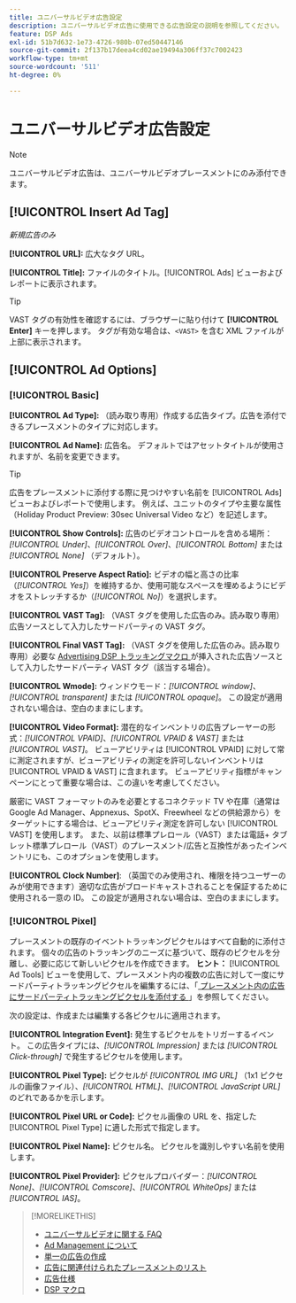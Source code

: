 ```yaml
---
title: ユニバーサルビデオ広告設定
description: ユニバーサルビデオ広告に使用できる広告設定の説明を参照してください。
feature: DSP Ads
exl-id: 51b7d632-1e73-4726-980b-07ed50447146
source-git-commit: 2f137b17deea4cd02ae19494a306ff37c7002423
workflow-type: tm+mt
source-wordcount: '511'
ht-degree: 0%

---
```


# ユニバーサルビデオ広告設定

>[!NOTE]
>
>ユニバーサルビデオ広告は、ユニバーサルビデオプレースメントにのみ添付できます。

## [!UICONTROL Insert Ad Tag]

*新規広告のみ*

**[!UICONTROL URL]:** 広大なタグ URL。

**[!UICONTROL Title]:** ファイルのタイトル。[!UICONTROL Ads] ビューおよびレポートに表示されます。

>[!TIP]
>
> VAST タグの有効性を確認するには、ブラウザーに貼り付けて **[!UICONTROL Enter]** キーを押します。 タグが有効な場合は、`<VAST>` を含む XML ファイルが上部に表示されます。

## [!UICONTROL Ad Options]

### [!UICONTROL Basic]

**[!UICONTROL Ad Type]:** （読み取り専用）作成する広告タイプ。広告を添付できるプレースメントのタイプに対応します。

**[!UICONTROL Ad Name]:** 広告名。 デフォルトではアセットタイトルが使用されますが、名前を変更できます。

>[!TIP]
>
> 広告をプレースメントに添付する際に見つけやすい名前を [!UICONTROL Ads] ビューおよびレポートで使用します。 例えば、ユニットのタイプや主要な属性（Holiday Product Preview: 30sec Universal Video など）を記述します。

**[!UICONTROL Show Controls]:** 広告のビデオコントロールを含める場所：*[!UICONTROL Under]*、*[!UICONTROL Over]*、*[!UICONTROL Bottom]* または *[!UICONTROL None]* （デフォルト）。

**[!UICONTROL Preserve Aspect Ratio]:** ビデオの幅と高さの比率（*[!UICONTROL Yes]*）を維持するか、使用可能なスペースを埋めるようにビデオをストレッチするか（*[!UICONTROL No]*）を選択します。

**[!UICONTROL VAST Tag]:** （VAST タグを使用した広告のみ。読み取り専用）広告ソースとして入力したサードパーティの VAST タグ。

**[!UICONTROL Final VAST Tag]:** （VAST タグを使用した広告のみ。読み取り専用）必要な [Advertising DSP トラッキングマクロ ](/help/dsp/campaign-management/macros.md) が挿入された広告ソースとして入力したサードパーティ VAST タグ（該当する場合）。

**[!UICONTROL Wmode]:** ウィンドウモード：*[!UICONTROL window]*、*[!UICONTROL transparent]* または *[!UICONTROL opaque]*。 この設定が適用されない場合は、空白のままにします。

**[!UICONTROL Video Format]:** 潜在的なインベントリの広告プレーヤーの形式：*[!UICONTROL VPAID]*、*[!UICONTROL VPAID & VAST]* または *[!UICONTROL VAST]*。 ビューアビリティは [!UICONTROL VPAID] に対して常に測定されますが、ビューアビリティの測定を許可しないインベントリは [!UICONTROL VPAID & VAST] に含まれます。 ビューアビリティ指標がキャンペーンにとって重要な場合は、この違いを考慮してください。

厳密に VAST フォーマットのみを必要とするコネクテッド TV や在庫（通常はGoogle Ad Manager、Appnexus、SpotX、Freewheel などの供給源から）をターゲットにする場合は、ビューアビリティ測定を許可しない [!UICONTROL VAST] を使用します。 また、以前は標準プレロール（VAST）または電話+ タブレット標準プレロール（VAST）のプレースメント/広告と互換性があったインベントリにも、このオプションを使用します。

**[!UICONTROL Clock Number]**: （英国でのみ使用され、権限を持つユーザーのみが使用できます）適切な広告がブロードキャストされることを保証するために使用される一意の ID。 この設定が適用されない場合は、空白のままにします。

### [!UICONTROL Pixel]

プレースメントの既存のイベントトラッキングピクセルはすべて自動的に添付されます。 個々の広告のトラッキングのニーズに基づいて、既存のピクセルを分離し、必要に応じて新しいピクセルを作成できます。 **ヒント：** [!UICONTROL Ad Tools] ビューを使用して、プレースメント内の複数の広告に対して一度にサードパーティトラッキングピクセルを編集するには、「[ プレースメント内の広告にサードパーティトラッキングピクセルを添付する ](/help/dsp/campaign-management/ads/ad-attach-to-placement.md#attach-pixels-ads)」を参照してください。

次の設定は、作成または編集する各ピクセルに適用されます。

**[!UICONTROL Integration Event]:** 発生するピクセルをトリガーするイベント。 この広告タイプには、*[!UICONTROL Impression]* または *[!UICONTROL Click-through]* で発生するピクセルを使用します。

**[!UICONTROL Pixel Type]:** ピクセルが *[!UICONTROL IMG URL]* （1x1 ピクセルの画像ファイル）、*[!UICONTROL HTML]*、*[!UICONTROL JavaScript URL]* のどれであるかを示します。

**[!UICONTROL Pixel URL or Code]:** ピクセル画像の URL を、指定した [!UICONTROL Pixel Type] に適した形式で指定します。

**[!UICONTROL Pixel Name]:** ピクセル名。 ピクセルを識別しやすい名前を使用します。

**[!UICONTROL Pixel Provider]:** ピクセルプロバイダー：*[!UICONTROL None]*、*[!UICONTROL Comscore]*、*[!UICONTROL WhiteOps]* または *[!UICONTROL IAS]*。

>[!MORELIKETHIS]
>
>* [ ユニバーサルビデオに関する FAQ](/help/dsp/campaign-management/faq-universal-video.md)
>* [Ad Management について ](ad-about.md)
>* [ 単一の広告の作成 ](ad-create.md)
>* [ 広告に関連付けられたプレースメントのリスト ](/help/dsp/campaign-management/ads/ad-list-placements.md)
>* [ 広告仕様 ](ad-specs.md)
>* [DSP マクロ ](/help/dsp/campaign-management/macros.md)
